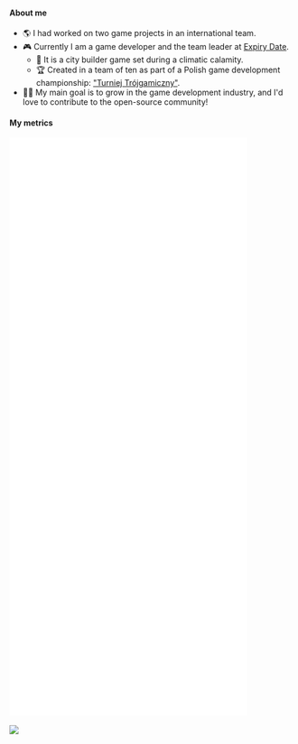 #### About me

- 🌎 I had worked on two game projects in an international team.
- 🎮 Currently I am a game developer and the team leader at [Expiry Date](https://github.com/exostin/ExpiryDate).
  - 🌿 It is a city builder game set during a climatic calamity.
  - 🏆 Created in a team of ten as part of a Polish game development championship: ["Turniej Trójgamiczny"](https://www.t3g.pl/).
- 👨‍💻 My main goal is to grow in the game development industry, and I'd love to contribute to the open-source community!

#### My metrics

![Metrics](/github-metrics.svg)

<!-- 
![Profile views](https://komarev.com/ghpvc/?username=exostin&style=for-the-badge)
[![Steam](https://img.shields.io/badge/Steam-000000?style=for-the-badge&logo=steam&logoColor=white)](https://steamcommunity.com/id/Exostin/)
[![trophies](https://github-profile-trophy.vercel.app/?username=Exostin&theme=onestar)](https://github.com/ryo-ma/github-profile-trophy)

![stats](https://github-readme-stats.vercel.app/api?username=exostin&bg_color=30,e96443,904e95&title_color=fff&text_color=fff&count_private=true&show_icons=true&include_all_commits=true)
 -->
![](https://hit.yhype.me/github/profile?user_id=18118467)
